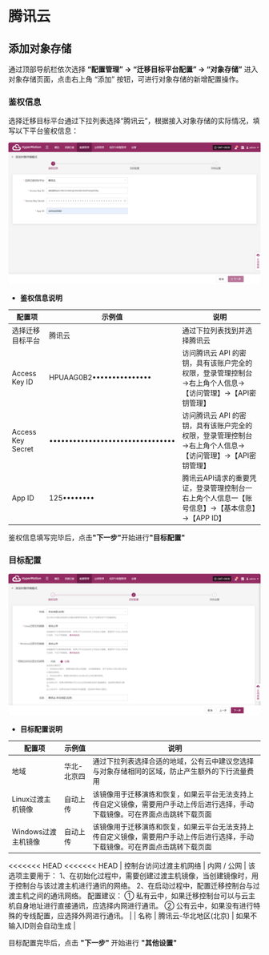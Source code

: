 # **腾讯云**

## **添加对象存储**

通过顶部导航栏依次选择 **“配置管理” → “迁移目标平台配置” → “对象存储”** 进入对象存储页面，点击右上角 “添加” 按钮，可进行对象存储的新增配置操作。

### **鉴权信息**

选择迁移目标平台通过下拉列表选择“腾讯云”，根据接入对象存储的实际情况，填写以下平台鉴权信息：

![](./images/tencentcloud-addobjectstorage-1.png)

* **鉴权信息说明**

| **配置项**           | **示例值**                          | **说明**                                                    |
| ----------------- | -------------------------------- | --------------------------------------------------------- |
| 选择迁移目标平台             | 腾讯云                              | 通过下拉列表找到并选择腾讯云                                            |
| Access Key ID     | HPUAAG0B2•••••••••••••••         | 访问腾讯云 API 的密钥，具有该账户完全的权限，登录管理控制台→右上角个人信息→【访问管理】→【API密钥管理】 |
| Access Key Secret | •••••••••••••••••••••••••••••••• | 访问腾讯云 API 的密钥，具有该账户完全的权限，登录管理控制台→右上角个人信息→【访问管理】→【API密钥管理】 |
| App ID            | 125••••••••                      | 腾讯云API请求的重要凭证，登录管理控制台一右上角个人信息一【账号信息】→【基本信息】→【APP ID】      |

鉴权信息填写完毕后，点&#x51FB;**"下一步"**&#x5F00;始进&#x884C;**"目标配置"**

### **目标配置**

![](./images/tencentcloud-addobjectstorage-2.png)

* **目标配置说明**

| **配置项**                | **示例值**      | **说明**                                                                                                                                                                                     |
| ---------------------- | ------------ | ------------------------------------------------------------------------------------------------------------------------------------------------------------------------------------------ |
| 地域                     | 华北-北京四       | 通过下拉列表选择合适的地域，公有云中建议您选择与对象存储相同的区域，防止产生额外的下行流量费用                                                                                                                                            |
| Linux过渡主机镜像            | 自动上传         | 该镜像用于迁移演练和恢复，如果云平台无法支持上传自定义镜像，需要用户手动上传后进行选择，手动下载镜像。可在界面点击跳转下载页面                                                                                                                            |
| Windows过渡主机镜像          | 自动上传         | 该镜像用于迁移演练和恢复，如果云平台无法支持上传自定义镜像，需要用户手动上传后进行选择，手动下载镜像。可在界面点击跳转下载页面                                                                                                                            |
<<<<<<< HEAD
<<<<<<< HEAD
| 控制台访问过渡主机网络 | 内网 / 公网 | 该选项主要用于：&#xA;1、在初始化过程中，需要创建过渡主机镜像，当创建镜像时，用于控制台与该过渡主机进行通讯的网络。&#xA;2、在启动过程中，配置迁移控制台与过渡主机之间的通讯网络。&#xA;配置建议：&#xA;① 私有云中，如果迁移控制台可以与云主机自身地址进行直接通讯，应选择内网进行通讯。&#xA;② 公有云中，如果没有进行特殊的专线配置，应选择外网进行通讯。 |
| 名称                     | 腾讯云-华北地区(北京) | 如果不输入ID则会自动生成                                                                                                                                                                              |

目标配置完毕后，点击 **"下一步"** 开始进行 **"其他设置"**

<!-- @include: ./huawei.md#snippet -->